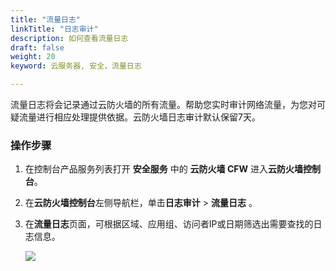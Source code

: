 ```yaml
---
title: "流量日志"
linkTitle: "日志审计"
description: 如何查看流量日志
draft: false
weight: 20
keyword: 云服务器, 安全，流量日志

---
```


流量日志将会记录通过云防火墙的所有流量。帮助您实时审计网络流量，为您对可疑流量进行相应处理提供依据。云防火墙日志审计默认保留7天。

### 操作步骤

1. 在控制台产品服务列表打开 **安全服务** 中的 **云防火墙 CFW** 进入**云防火墙控制台**。

2. 在**云防火墙控制台**左侧导航栏，单击**日志审计** > **流量日志** 。

3. 在**流量日志**页面，可根据区域、应用组、访问者IP或日期筛选出需要查找的日志信息。

   ![](../../_images/traffic_log.png)
